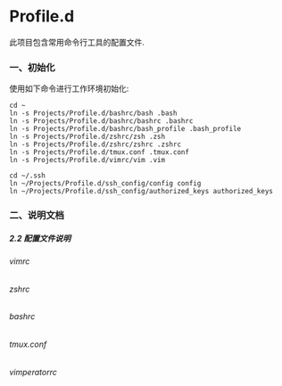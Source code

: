 Profile.d
====

此项目包含常用命令行工具的配置文件.


### 一、初始化
使用如下命令进行工作环境初始化:

	cd ~
	ln -s Projects/Profile.d/bashrc/bash .bash
	ln -s Projects/Profile.d/bashrc/bashrc .bashrc
	ln -s Projects/Profile.d/bashrc/bash_profile .bash_profile
	ln -s Projects/Profile.d/zshrc/zsh .zsh
	ln -s Projects/Profile.d/zshrc/zshrc .zshrc
	ln -s Projects/Profile.d/tmux.conf .tmux.conf
	ln -s Projects/Profile.d/vimrc/vim .vim
	
	cd ~/.ssh
	ln ~/Projects/Profile.d/ssh_config/config config
	ln ~/Projects/Profile.d/ssh_config/authorized_keys authorized_keys
	
### 二、说明文档
##### 2.2 配置文件说明
###### vimrc
###### zshrc
###### bashrc
###### tmux.conf
###### vimperatorrc
